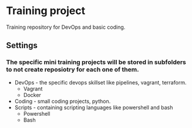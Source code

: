 # Training project
Training repository for DevOps and basic coding.
## Settings
### The specific mini training projects will be stored in subfolders to not create reposiotry for each one of them. 
- DevOps - the specific devops skillset like pipelines, vagrant, terraform.
	- Vagrant
	- Docker
- Coding - small coding projects, python.
- Scripts - containing scripting languages like powershell and bash
	- Powershell
	- Bash